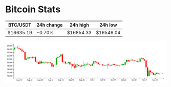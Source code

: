 # Bitcoin Stats

BTC/USDT|24h change|24h high|24h low|
|---|---|---|---|
|$16635.19|-0.70%|$16854.33|$16546.04|

<img src="./chart.svg">
